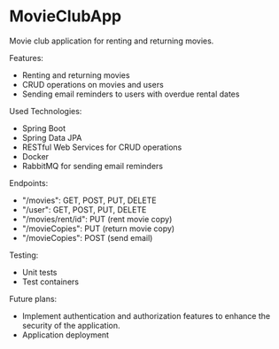 # MovieClubApp
Movie club application for renting and returning movies.

Features:
- Renting and returning movies
- CRUD operations on movies and users
- Sending email reminders to users with overdue rental dates

Used Technologies:
- Spring Boot
- Spring Data JPA
- RESTful Web Services for CRUD operations
- Docker
- RabbitMQ for sending email reminders

Endpoints:
- "/movies": GET, POST, PUT, DELETE
- "/user": GET, POST, PUT, DELETE
- "/movies/rent/id": PUT (rent movie copy)
- "/movieCopies": PUT (return movie copy)
- "/movieCopies": POST (send email)

Testing:
- Unit tests
- Test containers

Future plans:
- Implement authentication and authorization features to enhance the security of the application.
- Application deployment

